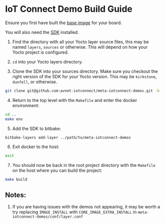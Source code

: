 # IoT Connect Demo Build Guide

Ensure you first have built the [base image](../README.md) for your board.

You will also need the [SDK](../IoTC-SDK/README.md) installed.

1. Find the directory with all your Yocto layer source files, this may be named `layers`, `sources` or otherwise. This will depend on how your Yocto project is configured.

2. `cd` into your Yocto layers directory.

3. Clone the SDK into your sources directory. Make sure you checkout the right version of the SDK for your Yocto version. This may be `kirkstone`, `dunfell`, or otherwise.
```bash
git clone git@github.com:avnet-iotconnect/meta-iotconnect-demos.git -b {YOCTO_VERSION_HERE}
```

4. Return to the top level with the `Makefile` and enter the docker environment:
```bash
cd ..
make env
```

5. Add the SDK to bitbake:
```bash
bitbake-layers add-layer ../path/to/meta-iotconnect-demos
```

6. Exit docker to the host:
```bash
exit
```

7. You should now be back in the root project directory with the `Makefile` on the host where you can build the project:
```bash
make build
```


## Notes:

1. If you are having issues with the demos not appearing, it may be worth a try replacing `IMAGE_INSTALL` with `CORE_IMAGE_EXTRA_INSTALL` in 
`meta-iotconnect-demos/conf/layer.conf`
